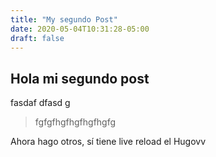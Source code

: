 ```yaml
---
title: "My segundo Post"
date: 2020-05-04T10:31:28-05:00
draft: false
---
```


## Hola mi segundo post

fasdaf
dfasd
g
> fgfgfhgfhgfhgfhgfg

Ahora hago otros, sí tiene live reload el Hugovv